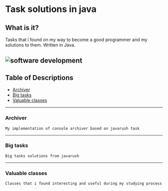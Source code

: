 # Task solutions in java

## What is it?
Tasks that i found on my way to become a good programmer and my solutions to them. Written in Java.


![software development](http://media.gettyimages.com/videos/software-development-video-id529023066?s=640x640)
-----

## Table of Descriptions

* [Archiver](#archiver)
* [Big tasks](#big-tasks)
* [Valuable classes](#valuable-classes)
  
-----
### Archiver
    My implementation of console archiver based on javarush task 
-----
### Big tasks
    Big tasks solutions from javarush
-----
### Valuable classes
    Classes that i found interesting and useful during my studying process

  

